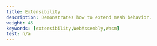```yaml
---
title: Extensibility
description: Demonstrates how to extend mesh behavior.
weight: 45
keywords: [extensibility,WebAssembly,Wasm]
test: n/a
---
```

